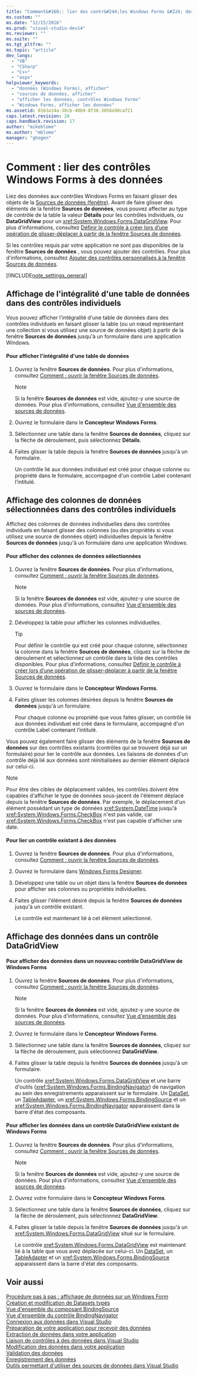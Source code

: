 ```yaml
---
title: "Comment&#160;: lier des contr&#244;les Windows Forms &#224; des donn&#233;es | Microsoft Docs"
ms.custom: ""
ms.date: "12/15/2016"
ms.prod: "visual-studio-dev14"
ms.reviewer: ""
ms.suite: ""
ms.tgt_pltfrm: ""
ms.topic: "article"
dev_langs: 
  - "VB"
  - "CSharp"
  - "C++"
  - "aspx"
helpviewer_keywords: 
  - "données (Windows Forms), afficher"
  - "sources de données, afficher"
  - "afficher les données, contrôles Windows Forms"
  - "Windows Forms, afficher les données"
ms.assetid: 0163a34a-38cb-40b9-8f38-3058a90caf21
caps.latest.revision: 28
caps.handback.revision: 17
author: "mikeblome"
ms.author: "mblome"
manager: "ghogen"
---
```

# Comment&#160;: lier des contr&#244;les Windows Forms &#224; des donn&#233;es
Liez des données aux contrôles Windows Forms en faisant glisser des objets de la [Sources de données \(fenêtre\)](../Topic/Data%20Sources%20Window.md).  Avant de faire glisser des éléments de la fenêtre **Sources de données**, vous pouvez affecter au type de contrôle de la table la valeur **Détails** pour les contrôles individuels, ou **DataGridView** pour un <xref:System.Windows.Forms.DataGridView>.  Pour plus d'informations, consultez [Définir le contrôle à créer lors d’une opération de glisser\-déplacer à partir de la fenêtre Sources de données](../data-tools/set-the-control-to-be-created-when-dragging-from-the-data-sources-window.md).  
  
 Si les contrôles requis par votre application ne sont pas disponibles de la fenêtre **Sources de données** , vous pouvez ajouter des contrôles.  Pour plus d'informations, consultez [Ajouter des contrôles personnalisés à la fenêtre Sources de données](../data-tools/add-custom-controls-to-the-data-sources-window.md).  
  
 [!INCLUDE[note_settings_general](../data-tools/includes/note_settings_general_md.md)]  
  
## Affichage de l'intégralité d'une table de données dans des contrôles individuels  
 Vous pouvez afficher l'intégralité d'une table de données dans des contrôles individuels en faisant glisser la table \(ou un nœud représentant une collection si vous utilisez une source de données objet\) à partir de la fenêtre **Sources de données** jusqu'à un formulaire dans une application Windows.  
  
#### Pour afficher l'intégralité d'une table de données  
  
1.  Ouvrez la fenêtre **Sources de données**.  Pour plus d'informations, consultez [Comment : ouvrir la fenêtre Sources de données](../data-tools/how-to-open-the-data-sources-window.md).  
  
    > [!NOTE]
    >  Si la fenêtre **Sources de données** est vide, ajoutez\-y une source de données.  Pour plus d'informations, consultez [Vue d'ensemble des sources de données](../data-tools/add-new-data-sources.md).  
  
2.  Ouvrez le formulaire dans le **Concepteur Windows Forms**.  
  
3.  Sélectionnez une table dans la fenêtre **Sources de données**, cliquez sur la flèche de déroulement, puis sélectionnez **Détails**.  
  
4.  Faites glisser la table depuis la fenêtre **Sources de données** jusqu'à un formulaire.  
  
     Un contrôle lié aux données individuel est créé pour chaque colonne ou propriété dans le formulaire, accompagné d'un contrôle Label contenant l’intitulé.  
  
## Affichage des colonnes de données sélectionnées dans des contrôles individuels  
 Affichez des colonnes de données individuelles dans des contrôles individuels en faisant glisser des colonnes \(ou des propriétés si vous utilisez une source de données objet\) individuelles depuis la fenêtre **Sources de données** jusqu'à un formulaire dans une application Windows.  
  
#### Pour afficher des colonnes de données sélectionnées  
  
1.  Ouvrez la fenêtre **Sources de données**.  Pour plus d'informations, consultez [Comment : ouvrir la fenêtre Sources de données](../data-tools/how-to-open-the-data-sources-window.md).  
  
    > [!NOTE]
    >  Si la fenêtre **Sources de données** est vide, ajoutez\-y une source de données.  Pour plus d'informations, consultez [Vue d'ensemble des sources de données](../data-tools/add-new-data-sources.md).  
  
2.  Développez la table pour afficher les colonnes individuelles.  
  
    > [!TIP]
    >  Pour définir le contrôle qui est créé pour chaque colonne, sélectionnez la colonne dans la fenêtre **Sources de données**, cliquez sur la flèche de déroulement et sélectionnez un contrôle dans la liste des contrôles disponibles.  Pour plus d'informations, consultez [Définir le contrôle à créer lors d’une opération de glisser\-déplacer à partir de la fenêtre Sources de données](../data-tools/set-the-control-to-be-created-when-dragging-from-the-data-sources-window.md).  
  
3.  Ouvrez le formulaire dans le **Concepteur Windows Forms**.  
  
4.  Faites glisser les colonnes désirées depuis la fenêtre **Sources de données** jusqu'à un formulaire.  
  
     Pour chaque colonne ou propriété que vous faites glisser, un contrôle lié aux données individuel est créé dans le formulaire, accompagné d'un contrôle Label contenant l’intitulé.  
  
 Vous pouvez également faire glisser des éléments de la fenêtre **Sources de données** sur des contrôles existants \(contrôles qui se trouvent déjà sur un formulaire\) pour lier le contrôle aux données.  Les liaisons de données d'un contrôle déjà lié aux données sont réinitialisées au dernier élément déplacé sur celui\-ci.  
  
> [!NOTE]
>  Pour être des cibles de déplacement valides, les contrôles doivent être capables d'afficher le type de données sous\-jacent de l'élément déplacé depuis la fenêtre **Sources de données**.  Par exemple, le déplacement d'un élément possédant un type de données <xref:System.DateTime> jusqu'à <xref:System.Windows.Forms.CheckBox> n'est pas valide, car <xref:System.Windows.Forms.CheckBox> n'est pas capable d'afficher une date.  
  
#### Pour lier un contrôle existant à des données  
  
1.  Ouvrez la fenêtre **Sources de données**.  Pour plus d'informations, consultez [Comment : ouvrir la fenêtre Sources de données](../data-tools/how-to-open-the-data-sources-window.md).  
  
2.  Ouvrez le formulaire dans [Windows Forms Designer](http://msdn.microsoft.com/fr-fr/3c3d61f8-f36c-4d41-b9c3-398376fabb15).  
  
3.  Développez une table ou un objet dans la fenêtre **Sources de données** pour afficher ses colonnes ou propriétés individuelles.  
  
4.  Faites glisser l'élément désiré depuis la fenêtre **Sources de données** jusqu'à un contrôle existant.  
  
     Le contrôle est maintenant lié à cet élément sélectionné.  
  
## Affichage des données dans un contrôle DataGridView  
  
#### Pour afficher des données dans un nouveau contrôle DataGridView de Windows Forms  
  
1.  Ouvrez la fenêtre **Sources de données**.  Pour plus d'informations, consultez [Comment : ouvrir la fenêtre Sources de données](../data-tools/how-to-open-the-data-sources-window.md).  
  
    > [!NOTE]
    >  Si la fenêtre **Sources de données** est vide, ajoutez\-y une source de données.  Pour plus d'informations, consultez [Vue d'ensemble des sources de données](../data-tools/add-new-data-sources.md).  
  
2.  Ouvrez le formulaire dans le **Concepteur Windows Forms**.  
  
3.  Sélectionnez une table dans la fenêtre **Sources de données**, cliquez sur la flèche de déroulement, puis sélectionnez **DataGridView**.  
  
4.  Faites glisser la table depuis la fenêtre **Sources de données** jusqu'à un formulaire.  
  
     Un contrôle <xref:System.Windows.Forms.DataGridView> et une barre d'outils \(<xref:System.Windows.Forms.BindingNavigator>\) de navigation au sein des enregistrements apparaissent sur le formulaire.  Un [DataSet](../data-tools/dataset-tools-in-visual-studio.md), un [TableAdapter](../data-tools/tableadapter-overview.md), un <xref:System.Windows.Forms.BindingSource> et un <xref:System.Windows.Forms.BindingNavigator> apparaissent dans la barre d'état des composants.  
  
#### Pour afficher les données dans un contrôle DataGridView existant de Windows Forms  
  
1.  Ouvrez la fenêtre **Sources de données**.  Pour plus d'informations, consultez [Comment : ouvrir la fenêtre Sources de données](../data-tools/how-to-open-the-data-sources-window.md).  
  
    > [!NOTE]
    >  Si la fenêtre **Sources de données** est vide, ajoutez\-y une source de données.  Pour plus d'informations, consultez [Vue d'ensemble des sources de données](../data-tools/add-new-data-sources.md).  
  
2.  Ouvrez votre formulaire dans le **Concepteur Windows Forms**.  
  
3.  Sélectionnez une table dans la fenêtre **Sources de données**, cliquez sur la flèche de déroulement, puis sélectionnez **DataGridView**.  
  
4.  Faites glisser la table depuis la fenêtre **Sources de données** jusqu'à un <xref:System.Windows.Forms.DataGridView> situé sur le formulaire.  
  
     Le contrôle <xref:System.Windows.Forms.DataGridView> est maintenant lié à la table que vous avez déplacée sur celui\-ci.  Un [DataSet](../data-tools/dataset-tools-in-visual-studio.md), un [TableAdapter](../data-tools/tableadapter-overview.md) et un <xref:System.Windows.Forms.BindingSource> apparaissent dans la barre d'état des composants.  
  
## Voir aussi  
 [Procédure pas à pas : affichage de données sur un Windows Form](../data-tools/walkthrough-displaying-data-on-a-windows-form.md)   
 [Création et modification de Datasets typés](../data-tools/creating-and-editing-typed-datasets.md)   
 [Vue d'ensemble du composant BindingSource](../Topic/BindingSource%20Component%20Overview.md)   
 [Vue d'ensemble du contrôle BindingNavigator](../Topic/BindingNavigator%20Control%20Overview%20\(Windows%20Forms\).md)   
 [Connexion aux données dans Visual Studio](../data-tools/connecting-to-data-in-visual-studio.md)   
 [Préparation de votre application pour recevoir des données](../Topic/Preparing%20Your%20Application%20to%20Receive%20Data.md)   
 [Extraction de données dans votre application](../data-tools/fetching-data-into-your-application.md)   
 [Liaison de contrôles à des données dans Visual Studio](../data-tools/bind-controls-to-data-in-visual-studio.md)   
 [Modification des données dans votre application](../data-tools/editing-data-in-your-application.md)   
 [Validation des données](../Topic/Validating%20Data.md)   
 [Enregistrement des données](../data-tools/saving-data.md)   
 [Outils permettant d'utiliser des sources de données dans Visual Studio](../Topic/Tools%20for%20Working%20with%20Data%20Sources%20in%20Visual%20Studio.md)
